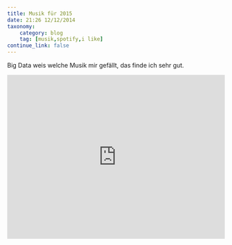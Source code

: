 ```yaml
---
title: Musik für 2015
date: 21:26 12/12/2014
taxonomy:
    category: blog
    tag: [musik,spotify,i like]
continue_link: false
---
```

Big Data weis welche Musik mir gefällt, das finde ich sehr gut.

<div class="videoWrapper">
<iframe src="https://embed.spotify.com/?uri=spotify:user:1121928429:playlist:1jYPfLMRO6bbwmKHPqPUbP" width="100%" height="380" frameborder="0" allowtransparency="true"></iframe>
</div>